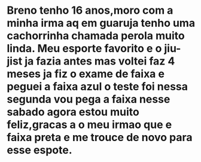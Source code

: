 # Breno tenho 16 anos,moro com a minha irma aq em guaruja tenho uma cachorrinha chamada perola muito linda. Meu esporte favorito e o jiu-jist ja fazia antes mas voltei faz 4 meses ja fiz o exame de faixa e peguei a faixa azul o teste foi nessa segunda vou pega a faixa nesse sabado agora estou muito feliz,gracas a o meu irmao que e faixa preta e me trouce de novo para esse espote.
